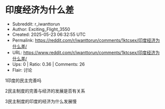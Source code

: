 # 印度经济为什么差

- Subreddit: r_iwanttorun
- Author: Exciting_Flight_3550
- Created: 2025-05-23 06:32:55 UTC
- Permalink: https://reddit.com/r/iwanttorun/comments/1ktcsex/印度经济为什么差/
- URL: https://www.reddit.com/r/iwanttorun/comments/1ktcsex/印度经济为什么差/
- Ups: 0 | Ratio: 0.36 | Comments: 26
- Flair: 讨论


1印度的民主完善吗

2民主制度的完善与经济的发展是否有关系

3民主制度的印度的经济为什么发展慢

